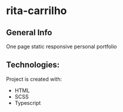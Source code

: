 # rita-carrilho

## General Info
One page static responsive personal portfolio 

## Technologies:
Project is created with:
* HTML
* SCSS
* Typescript
